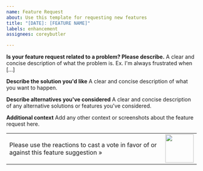 ```yaml
---
name: Feature Request
about: Use this template for requesting new features
title: "[DATE]: [FEATURE NAME]"
labels: enhancement
assignees: coreybutler

---
```


**Is your feature request related to a problem? Please describe.**
A clear and concise description of what the problem is. Ex. I'm always frustrated when [...]

**Describe the solution you'd like**
A clear and concise description of what you want to happen.

**Describe alternatives you've considered**
A clear and concise description of any alternative solutions or features you've considered.

**Additional context**
Add any other context or screenshots about the feature request here.

<!-- Please leave this footer intact -->
<table>
  <tr>
    <td>Please use the reactions to cast a vote in favor of or against this feature suggestion &raquo;</td>
    <td><img src="https://github.com/metadoc/metadoc.io/raw/main/.github/ISSUE_TEMPLATE/vote.png" width="75"/></td>
  </tr>
</table>
